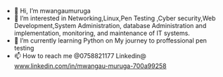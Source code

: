 - 👋 Hi, I’m mwangaumuruga
- 👀 I’m interested in Networking,Linux,Pen Testing ,Cyber security,Web Development,System Administration,  database Administration and implementation, monitoring, and maintenance of IT systems.
- 🌱 I’m currently learning Python on My journey to proffessional pen testing
-  📫 How to reach me @0758821177 Linkedin@ www.linkedin.com/in/mwangau-muruga-700a99258
<!---
mwangaumuruga/mwangaumuruga is a ✨ special ✨ repository because its `README.md` (this file) appears on your GitHub profile.
You can click the Preview link to take a look at your changes.
--->
